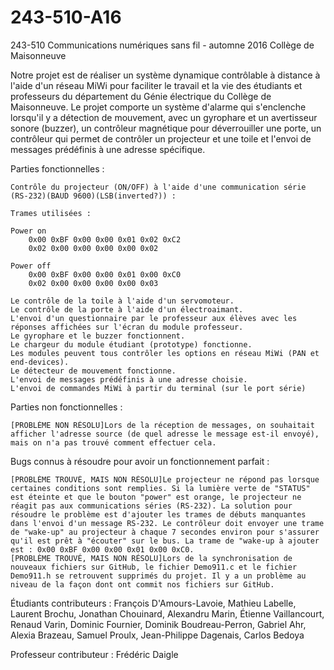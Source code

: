 # 243-510-A16
243-510 Communications numériques sans fil - automne 2016 Collège de Maisonneuve

Notre projet est de réaliser un système dynamique contrôlable à distance à l'aide d'un réseau MiWi pour faciliter le travail et la vie des étudiants et professeurs du département du Génie électrique du Collège de Maisonneuve. Le projet comporte un système d'alarme qui s'enclenche lorsqu'il y a détection de mouvement, avec un gyrophare et un avertisseur sonore (buzzer), un contrôleur magnétique pour déverrouiller une porte, un contrôleur qui permet de contrôler un projecteur et une toile et l'envoi de messages prédéfinis à une adresse spécifique.

Parties fonctionnelles :

    Contrôle du projecteur (ON/OFF) à l'aide d'une communication série (RS-232)(BAUD 9600)(LSB(inverted?)) :

    Trames utilisées :

    Power on
        0x00 0xBF 0x00 0x00 0x01 0x02 0xC2
        0x02 0x00 0x00 0x00 0x00 0x02

    Power off
        0x00 0xBF 0x00 0x00 0x01 0x00 0xC0
        0x02 0x00 0x00 0x00 0x00 0x03

    Le contrôle de la toile à l'aide d'un servomoteur.
    Le contrôle de la porte à l'aide d'un électroaimant.
    L'envoi d'un questionnaire par le professeur aux élèves avec les réponses affichées sur l'écran du module professeur.
    Le gyrophare et le buzzer fonctionnent.
    Le chargeur du module étudiant (prototype) fonctionne.
    Les modules peuvent tous contrôler les options en réseau MiWi (PAN et end-devices).
	Le détecteur de mouvement fonctionne.
	L'envoi de messages prédéfinis à une adresse choisie.
	L'envoi de commandes MiWi à partir du terminal (sur le port série)
	

Parties non fonctionnelles :

	[PROBLÈME NON RÉSOLU]Lors de la réception de messages, on souhaitait afficher l'adresse source (de quel adresse le message est-il envoyé), mais on n'a pas trouvé comment effectuer cela.

Bugs connus à résoudre pour avoir un fonctionnement parfait :

    [PROBLÈME TROUVÉ, MAIS NON RÉSOLU]Le projecteur ne répond pas lorsque certaines conditions sont remplies. Si la lumière verte de "STATUS" est éteinte et que le bouton "power" est orange, le projecteur ne réagit pas aux communications séries (RS-232). La solution pour résoudre le problème est d'ajouter les trames de débuts manquantes dans l'envoi d'un message RS-232. Le contrôleur doit envoyer une trame de "wake-up" au projecteur à chaque 7 secondes environ pour s'assurer qu'il est prêt à "écouter" sur le bus. La trame de "wake-up à ajouter est : 0x00 0xBF 0x00 0x00 0x01 0x00 0xC0.
	[PROBLÈME TROUVÉ, MAIS NON RÉSOLU]Lors de la synchronisation de nouveaux fichiers sur GitHub, le fichier Demo911.c et le fichier Demo911.h se retrouvent supprimés du projet. Il y a un problème au niveau de la façon dont ont commit nos fichiers sur GitHub.
	
Étudiants contributeurs : François D'Amours-Lavoie, Mathieu Labelle, Laurent Brochu, Jonathan Chouinard, Alexandru Marin, Étienne Vaillancourt, Renaud Varin, Dominic Fournier, Dominik Boudreau-Perron, Gabriel Ahr, Alexia Brazeau, Samuel Proulx, Jean-Philippe Dagenais, Carlos Bedoya

Professeur contributeur : Frédéric Daigle